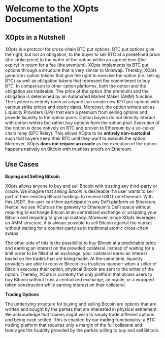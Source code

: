 # Welcome to the XOpts Documentation!

## XOpts in a Nutshell

XOpts is a protocol for cross-chain BTC put options. BTC put options give the right, but not an obligation, to the buyer to sell BTC at a predefined price (the strike price) to the writer of the option within an agreed time (the expiry) in return for a fee (the premium).
XOpts implements its BTC put options through a structure that is very similar to Uniswap. Thereby, XOpts generates option tokens that give the right to exercise the option (i.e. selling BTC) as well as obligation tokens that represent the commitment to buy BTC. In comparison to other option platforms, both the option and the obligation are tradeable.
The price of the option (the premium) and the obligation is determined by an Automated Market Maker (AMM) function. The system is entirely open as anyone can create new BTC put options with various strike prices and expiry dates. Moreover, the option writers act as Liquidity Providers (LPs) that earn a premium from selling options and provide liquidity to the option pools. Option buyers do not directly interact with option writers but rather buy options form the option pool.
Execution of the option is done natively on BTC and proven to Ethereum by a so-called chain relay (BTC Relay). This allows XOpts to be **entirely non-custodial** such that buyers keep their BTC until they want to execute the option. Moreover, XOpts **does not require an oracle** as the execution of the option happens natively on Bitcoin with trustless proofs on Ethereum.


## Use Cases

**Buying and Selling Bitcoin**

XOpts allows anyone to buy and sell Bitcoin with trusting any third-party or oracle. We imagine that *selling Bitcoin* is desireable if a user wants to sell part of their existing Bitcoin holdings to receive USDT on Ethereum. With this USDT, the user can then participate in any DeFi platform on Ethereum. Hence, we see XOpts as the gateway to Ethereum's DeFi space without requiring to exchange Bitcoin at an centralized exchange or wrapping your Bitcoin and requiring to give up custody. Moreover, since XOpts leverages an AMM structure, it is always possible to sell Bitcoin against the market without waiting for a counter-party as in traditional atomic cross-chain swaps.

The other side of this is the possibility to *buy Bitcoin* at a predictable price and earning an interest on the provided collateral. Instead of waiting for a limit order to be filled at an exchange, your collateral earns an interest based on the trades that are being made. At the same time, liquidity providers are able to receive Bitcoin in a trustless manner: when a seller of Bitcoin executes their option, physical Bitcoin are sent to the writer of the option. Thereby, XOpts is currently the only platform that allows users to buy Bitcoin without trust a centralized exchange, an oracle, or a wrapped token construction while earning interest on their collateral.

**Trading Options**

The underlying structure for buying and selling Bitcoin are options that are written and bought by the parties that are interested in physical settlement. We acknowledge that traders might wish to simply trade different options and being cash settled. This is enabled by our trading functionality: a BTC trading platform that requires only a margin of the full collateral and leverages the liquidity provided by the parties willing to buy and sell Bitcoin.
